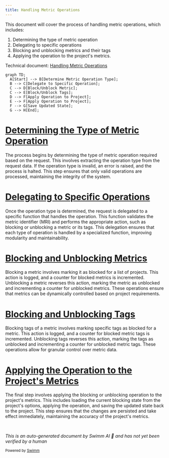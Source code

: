 ```yaml
---
title: Handling Metric Operations
---
```

This document will cover the process of handling metric operations, which includes:

1. Determining the type of metric operation
2. Delegating to specific operations
3. Blocking and unblocking metrics and their tags
4. Applying the operation to the project's metrics.

Technical document: <SwmLink doc-title="Handling Metric Operations">[Handling Metric Operations](/.swm/handling-metric-operations.w1o0vl60.sw.md)</SwmLink>

```mermaid
graph TD;
  A[Start] --> B[Determine Metric Operation Type];
  B --> C[Delegate to Specific Operation];
  C --> D[Block/Unblock Metric];
  C --> E[Block/Unblock Tags];
  D --> F[Apply Operation to Project];
  E --> F[Apply Operation to Project];
  F --> G[Save Updated State];
  G --> H[End];
```

# [Determining the Type of Metric Operation](https://app.swimm.io/repos/Z2l0aHViJTNBJTNBc2VudHJ5LWRlbW8tMSUzQSUzQVN3aW1tLURlbW8=/docs/w1o0vl60#handling-metric-operations)

The process begins by determining the type of metric operation required based on the request. This involves extracting the operation type from the request data. If the operation type is invalid, an error is raised, and the process is halted. This step ensures that only valid operations are processed, maintaining the integrity of the system.

# [Delegating to Specific Operations](https://app.swimm.io/repos/Z2l0aHViJTNBJTNBc2VudHJ5LWRlbW8tMSUzQSUzQVN3aW1tLURlbW8=/docs/w1o0vl60#delegating-to-specific-operations)

Once the operation type is determined, the request is delegated to a specific function that handles the operation. This function validates the metric identifier (MRI) and performs the appropriate action, such as blocking or unblocking a metric or its tags. This delegation ensures that each type of operation is handled by a specialized function, improving modularity and maintainability.

# [Blocking and Unblocking Metrics](https://app.swimm.io/repos/Z2l0aHViJTNBJTNBc2VudHJ5LWRlbW8tMSUzQSUzQVN3aW1tLURlbW8=/docs/w1o0vl60#blocking-a-metric)

Blocking a metric involves marking it as blocked for a list of projects. This action is logged, and a counter for blocked metrics is incremented. Unblocking a metric reverses this action, marking the metric as unblocked and incrementing a counter for unblocked metrics. These operations ensure that metrics can be dynamically controlled based on project requirements.

# [Blocking and Unblocking Tags](https://app.swimm.io/repos/Z2l0aHViJTNBJTNBc2VudHJ5LWRlbW8tMSUzQSUzQVN3aW1tLURlbW8=/docs/w1o0vl60#blocking-tags-of-a-metric)

Blocking tags of a metric involves marking specific tags as blocked for a metric. This action is logged, and a counter for blocked metric tags is incremented. Unblocking tags reverses this action, marking the tags as unblocked and incrementing a counter for unblocked metric tags. These operations allow for granular control over metric data.

# [Applying the Operation to the Project's Metrics](https://app.swimm.io/repos/Z2l0aHViJTNBJTNBc2VudHJ5LWRlbW8tMSUzQSUzQVN3aW1tLURlbW8=/docs/w1o0vl60#applying-the-operation)

The final step involves applying the blocking or unblocking operation to the project's metrics. This includes loading the current blocking state from the project's options, applying the operation, and saving the updated state back to the project. This step ensures that the changes are persisted and take effect immediately, maintaining the accuracy of the project's metrics.

&nbsp;

*This is an auto-generated document by Swimm AI 🌊 and has not yet been verified by a human*

<SwmMeta version="3.0.0" repo-id="Z2l0aHViJTNBJTNBc2VudHJ5LWRlbW8tMSUzQSUzQVN3aW1tLURlbW8=" repo-name="sentry-demo-1" doc-type="product-flows"><sup>Powered by [Swimm](/)</sup></SwmMeta>
